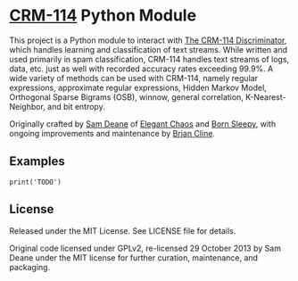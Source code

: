 [CRM-114][1] Python Module
==========================

This project is a Python module to interact with [The CRM-114 Discriminator][2],
which handles learning and classification of text streams. While written and
used primarily in spam classification, CRM-114 handles text streams of logs,
data, etc. just as well with recorded accuracy rates exceeding 99.9%. A wide
variety of methods can be used with CRM-114, namely regular expressions,
approximate regular expressions, Hidden Markov Model, Orthogonal Sparse Bigrams
(OSB), winnow, general correlation, K-Nearest-Neighbor, and bit entropy.

Originally crafted by [Sam Deane][3] of [Elegant Chaos][4] and [Born Sleepy][5],
with ongoing improvements and maintenance by [Brian Cline][6].



Examples
--------

    print('TODO')



License
-------

Released under the MIT License. See LICENSE file for details.

Original code licensed under GPLv2, re-licensed 29 October 2013 by Sam Deane
under the MIT license for further curation, maintenance, and packaging.


  [1]: http://en.wikipedia.org/wiki/CRM_114_(fictional_device)
  [2]: http://crm114.sourceforge.net/
  [3]: https://github.com/samdeane
  [4]: http://www.elegantchaos.com/
  [5]: http://bornsleepy.com/
  [6]: https://github.com/briancline
